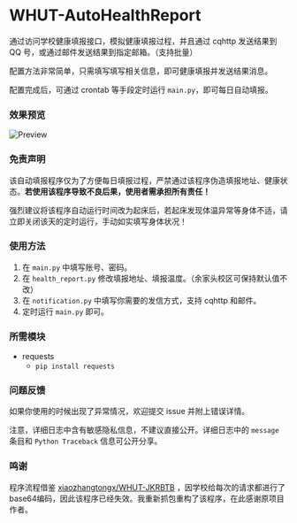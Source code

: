 # WHUT-AutoHealthReport

通过访问学校健康填报接口，模拟健康填报过程，并且通过 cqhttp 发送结果到 QQ 号，或通过邮件发送结果到指定邮箱。（支持批量）

配置方法非常简单，只需填写填写相关信息，即可健康填报并发送结果消息。

配置完成后，可通过 crontab 等手段定时运行 `main.py`，即可每日自动填报。

### 效果预览

![Preview](https://assets.zouht.com/img/md/WHUT-AutoHealthReport-README-01.png)

### 免责声明

该自动填报程序仅为了方便每日填报过程，严禁通过该程序伪造填报地址、健康状态。**若使用该程序导致不良后果，使用者需承担所有责任！**

强烈建议将该程序自动运行时间改为起床后，若起床发现体温异常等身体不适，请立即关闭该天的定时运行，手动如实填写身体状况！

### 使用方法

1. 在 `main.py` 中填写账号、密码。
2. 在 `health_report.py` 修改填报地址、填报温度。（余家头校区可保持默认值不改）
3. 在 `notification.py` 中填写你需要的发信方式，支持 cqhttp 和邮件。
4. 定时运行 `main.py` 即可。

### 所需模块

- requests
    - `pip install requests`

### 问题反馈

如果你使用的时候出现了异常情况，欢迎提交 issue 并附上错误详情。

注意，详细日志中含有敏感隐私信息，不建议直接公开。详细日志中的 `message` 条目和 `Python Traceback` 信息可公开分享。

### 鸣谢

程序流程借鉴 [xiaozhangtongx/WHUT-JKRBTB](https://github.com/xiaozhangtongx/WHUT-JKRBTB)
，因学校给每次的请求都进行了base64编码，因此该程序已经失效。我重新抓包重构了该程序，在此感谢原项目作者。
